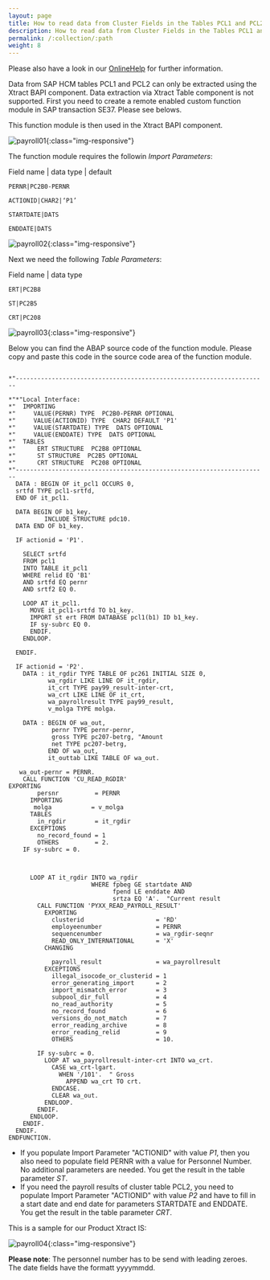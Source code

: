 ```yaml
---
layout: page
title: How to read data from Cluster Fields in the Tables PCL1 and PCL2 (Payroll)
description: How to read data from Cluster Fields in the Tables PCL1 and PCL2 (Payroll)
permalink: /:collection/:path
weight: 8
---
```


Please also have a look in our [OnlineHelp](https://help.theobald-software.com/en/) for further information.

Data from SAP HCM tables PCL1 and PCL2 can only be extracted using the Xtract BAPI component. Data extraction via Xtract Table component is not supported.
First you need to create a remote enabled custom function module in SAP transaction SE37. Please see belows.

This function module is then used in the Xtract BAPI component.


![payroll01](/img/contents/payroll01.png){:class="img-responsive"}

The function module requires the followin *Import Parameters*:

Field name | data type | default

```PERNR|PC2B0-PERNR```

```ACTIONID|CHAR2|‘P1’```

```STARTDATE|DATS```

```ENDDATE|DATS```

![payroll02](/img/contents/payroll02.png){:class="img-responsive"}

Next we need the following *Table Parameters*:

Field name | data type 

```ERT|PC2B8```

```ST|PC2B5```

```CRT|PC208```

![payroll03](/img/contents/payroll03.png){:class="img-responsive"}

Below you can find the ABAP source code of the function module. Please copy and paste this code in the source code area of the function module.

```FUNCTION Z_HR_CLUSTER_READ.

*"----------------------------------------------------------------------

*"*"Local Interface:
*"  IMPORTING
*"     VALUE(PERNR) TYPE  PC2B0-PERNR OPTIONAL
*"     VALUE(ACTIONID) TYPE  CHAR2 DEFAULT 'P1'
*"     VALUE(STARTDATE) TYPE  DATS OPTIONAL
*"     VALUE(ENDDATE) TYPE  DATS OPTIONAL
*"  TABLES
*"      ERT STRUCTURE  PC2B8 OPTIONAL
*"      ST STRUCTURE  PC2B5 OPTIONAL
*"      CRT STRUCTURE  PC208 OPTIONAL
*"----------------------------------------------------------------------
  DATA : BEGIN OF it_pcl1 OCCURS 0,
  srtfd TYPE pcl1-srtfd,
  END OF it_pcl1.

  DATA BEGIN OF b1_key.
          INCLUDE STRUCTURE pdc10.
  DATA END OF b1_key.

  IF actionid = 'P1'.

    SELECT srtfd
    FROM pcl1
    INTO TABLE it_pcl1
    WHERE relid EQ 'B1'
    AND srtfd EQ pernr
    AND srtf2 EQ 0.

    LOOP AT it_pcl1.
      MOVE it_pcl1-srtfd TO b1_key.
      IMPORT st ert FROM DATABASE pcl1(b1) ID b1_key.
      IF sy-subrc EQ 0.
      ENDIF.
    ENDLOOP.

  ENDIF.

  IF actionid = 'P2'.
    DATA : it_rgdir TYPE TABLE OF pc261 INITIAL SIZE 0,
           wa_rgdir LIKE LINE OF it_rgdir,
           it_crt TYPE pay99_result-inter-crt,
           wa_crt LIKE LINE OF it_crt,
           wa_payrollresult TYPE pay99_result,
           v_molga TYPE molga.

    DATA : BEGIN OF wa_out,
            pernr TYPE pernr-pernr,
            gross TYPE pc207-betrg, "Amount
            net TYPE pc207-betrg,
           END OF wa_out,
           it_outtab LIKE TABLE OF wa_out.

   wa_out-pernr = PERNR.
    CALL FUNCTION 'CU_READ_RGDIR'
EXPORTING
        persnr          = PERNR
      IMPORTING
       molga           = v_molga
      TABLES
        in_rgdir        = it_rgdir
      EXCEPTIONS
        no_record_found = 1
        OTHERS          = 2.
    IF sy-subrc = 0.



      LOOP AT it_rgdir INTO wa_rgdir
                       WHERE fpbeg GE startdate AND
                             fpend LE enddate AND
                             srtza EQ 'A'.  "Current result
        CALL FUNCTION 'PYXX_READ_PAYROLL_RESULT'
          EXPORTING
            clusterid                    = 'RD'
            employeenumber               = PERNR
            sequencenumber               = wa_rgdir-seqnr
            READ_ONLY_INTERNATIONAL      = 'X'
          CHANGING

            payroll_result               = wa_payrollresult
          EXCEPTIONS
            illegal_isocode_or_clusterid = 1
            error_generating_import      = 2
            import_mismatch_error        = 3
            subpool_dir_full             = 4
            no_read_authority            = 5
            no_record_found              = 6
            versions_do_not_match        = 7
            error_reading_archive        = 8
            error_reading_relid          = 9
            OTHERS                       = 10.

        IF sy-subrc = 0.
          LOOP AT wa_payrollresult-inter-crt INTO wa_crt.
            CASE wa_crt-lgart.
              WHEN '/101'.  " Gross
                APPEND wa_crt TO crt.
            ENDCASE.
            CLEAR wa_out.
          ENDLOOP.
        ENDIF.
      ENDLOOP.
    ENDIF.
  ENDIF.
ENDFUNCTION.
```

- If you populate Import Parameter "ACTIONID" with value *P1*, then you also need to populate field PERNR with a value for Personnel Number. No additional parameters are needed. You get the result in the table parameter *ST*.
- If you need the payroll results of cluster table PCL2, you need to  populate Import Parameter "ACTIONID" with value *P2* and have to fill in a start date and end date for parameters STARTDATE and ENDDATE. You get the result in the table parameter *CRT*.

This is a sample for our Product Xtract IS:

![payroll04](/img/contents/payroll04.png){:class="img-responsive"}

**Please note**: The personnel number has to be send with leading zeroes. The date fields have the formatt yyyymmdd.